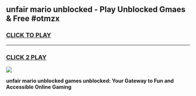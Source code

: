 
## unfair mario unblocked - Play Unblocked Gmaes & Free #otmzx
<h3>
<a href="https://news.freeplayer.one?title=unfair_mario_unblocked&ref=24F">CLICK TO PLAY</a></h3>
<hr>

<h3>
<a href="https://news.freeplayer.one?title=unfair_mario_unblocked&ref=24F">CLICK 2 PLAY</a>
  
</h3>

<a href="https://news.freeplayer.one?title=unfair_mario_unblocked&ref=24F/"><img src="https://clearcache.store/games.png"></a>


**unfair mario unblocked games unblocked: Your Gateway to Fun and Accessible Online Gaming**
